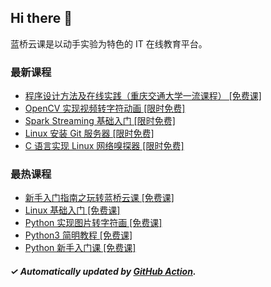 ## Hi there 👋

蓝桥云课是以动手实验为特色的 IT 在线教育平台。

### 最新课程

<!-- LATEST:START -->
- [程序设计方法及在线实践（重庆交通大学一流课程） [免费课]](https://www.lanqiao.cn/courses/10967/)
- [OpenCV 实现视频转字符动画 [限时免费]](https://www.lanqiao.cn/courses/637/)
- [Spark Streaming 基础入门 [限时免费]](https://www.lanqiao.cn/courses/571/)
- [Linux 安装 Git 服务器 [限时免费]](https://www.lanqiao.cn/courses/616/)
- [C 语言实现 Linux 网络嗅探器 [限时免费]](https://www.lanqiao.cn/courses/613/)
<!-- LATEST:END -->

### 最热课程

<!-- HOTEST:START -->
- [新手入门指南之玩转蓝桥云课 [免费课]](https://www.lanqiao.cn/courses/63/)
- [Linux 基础入门 [免费课]](https://www.lanqiao.cn/courses/1/)
- [Python 实现图片转字符画 [免费课]](https://www.lanqiao.cn/courses/370/)
- [Python3 简明教程 [免费课]](https://www.lanqiao.cn/courses/596/)
- [Python 新手入门课 [免费课]](https://www.lanqiao.cn/courses/1330/)
<!-- HOTEST:END -->

##### ✓ Automatically updated by [GitHub Action](https://github.com/lanqiao-courses/.github/actions/workflows/update.yml).
